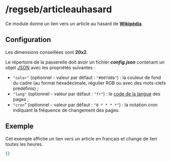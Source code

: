# /regseb/articleauhasard
Ce module donne un lien vers un article au hasard de
**[Wikipédia](https://fr.wikipedia.org/)**.

## Configuration
Les dimensions conseillées sont **20x2**.

Le répertoire de la passerelle doit avoir un fichier ***config.json***
contenant un objet [JSON](http://www.json.org "JavaScript Object Notation")
avec les propriétés suivantes :
- `"color"` (optionnel - valeur par défaut : `"#607d8b"`) : la couleur de fond
  du cadre (au format hexadécimale, régulier RGB ou avec des mots-clefs
  prédéfinis) ;
- `"lang"` (optionnel - valeur par défaut : `"fr"`) : le
  [code de la langue](https://meta.wikimedia.org/wiki/List_of_Wikipedias/fr)
  des pages ;
- `"cron`" (optionnel - valeur par défaut : `"0 * * * *"`) : la notation cron
  indiquant la fréquence de changement des pages.

## Exemple
Cet exemple affiche un lien vers un article en français et change de lien
toutes les heures.
```json
{}
```
